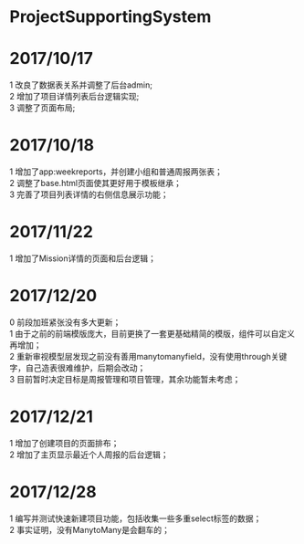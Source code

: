 # ProjectSupportingSystem

# 2017/10/17
1 改良了数据表关系并调整了后台admin;  
2 增加了项目详情列表后台逻辑实现;  
3 调整了页面布局;  

# 2017/10/18
1 增加了app:weekreports，并创建小组和普通周报两张表；  
2 调整了base.html页面使其更好用于模板继承；  
3 完善了项目列表详情的右侧信息展示功能；  

# 2017/11/22
1 增加了Mission详情的页面和后台逻辑；  

# 2017/12/20
0 前段加班紧张没有多大更新；  
1 由于之前的前端模版庞大，目前更换了一套更基础精简的模版，组件可以自定义再增加；  
2 重新审视模型层发现之前没有善用manytomanyfield，没有使用through关键字，自己造表很难维护，后期会改动；  
3 目前暂时决定目标是周报管理和项目管理，其余功能暂未考虑；  

# 2017/12/21
1 增加了创建项目的页面排布；  
2 增加了主页显示最近个人周报的后台逻辑；  

# 2017/12/28
1 编写并测试快速新建项目功能，包括收集一些多重select标签的数据；  
2 事实证明，没有ManytoMany是会翻车的；  

